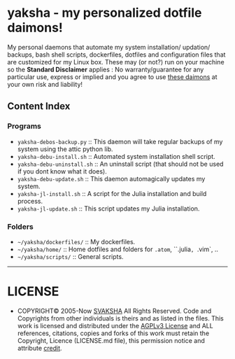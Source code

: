 # yaksha - my personalized dotfile daimons!

My personal daemons that automate my system installation/ updation/ backups, bash shell scripts, dockerfiles, dotfiles and configuration files that are customized for my Linux box. These may (or not?) run on your machine so the **Standard Disclaimer** applies : No warranty/guarantee for any particular use, express or implied and you agree to use [these daimons](http://svaksha.github.io/yaksha) at your own risk and liability!


## Content Index

### Programs
+ `yaksha-debos-backup.py` :: This daemon will take regular backups of my system using the attic python lib.
+ `yaksha-debu-install.sh` :: Automated system installation shell script.
+ `yaksha-debu-uninstall.sh` :: An uninstall script (that should not be used if you dont know what it does).
+ `yaksha-debu-update.sh` :: This daemon automagically updates my system.
+ `yaksha-jl-install.sh` :: A script for the Julia installation and build process.
+ `yaksha-jl-update.sh` :: This script updates my Julia installation.

### Folders
+ `~/yaksha/dockerfiles/` :: My dockerfiles.
+ `~/yaksha/home/` :: Home dotfiles and folders for `.atom`, ``.julia`, `.vim`, ..
+ `~/yaksha/scripts/` :: General scripts.

----

# LICENSE

+ COPYRIGHT© 2005-Now [SVAKSHA](http://svaksha.com/pages/Bio) All Rights Reserved. Code and Copyrights from other individuals is theirs and as listed in the files. This work is licensed and distributed under the [AGPLv3 License](http://www.gnu.org/licenses/agpl-3.0.html) and ALL references, citations, copies and forks of this work must retain the Copyright, Licence (LICENSE.md file), this permission notice and attribute [credit](https://en.wikipedia.org/wiki/Creative_Commons_license#Attribution).
